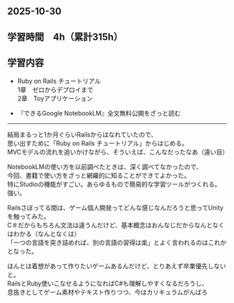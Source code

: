 ## 2025-10-30

## 学習時間　4h（累計315h）

## 学習内容　
- Ruby on Rails チュートリアル<br>
1章　ゼロからデプロイまで<br>
2章　Toyアプリケーション

- 『できるGoogle NotebookLM』全文無料公開をざっと読む

---

結局まるっと1か月ぐらいRailsからはなれていたので、<br>
思い出すために「Ruby on Rails チュートリアル」からはじめる。<br>
MVCモデルの流れを追いかけながら、そういえば、こんなだったなあ（遠い目）

NotebookLMの使い方を以前調べたときは、深く調べてなかったので、<br>
今回、書籍で使い方をざっと網羅的に知ることができてよかった。<br>
特にStudioの機能がすごい。あらゆるもので簡易的な学習ツールがつくれる。強い。

Railsさぼってる間は、ゲーム個人開発ってどんな感じなんだろうと思ってUnityを触ってみた。<br>
C＃だからもちろん文法は違うんだけど、基本概念はおんなじだからなんとなくはわかる（なんとなくは）<br>
「一つの言語を突き詰めれば、別の言語の習得は楽」とよく言われるのはこれかとなった。

ほんとは着想があって作りたいゲームあるんだけど、とりあえず卒業優先しないと。<br>
RailsとRuby使いこなせるようになればC#も理解しやすくなるだろうし、<br>
息抜きとしてゲーム素材やテキスト作りつつ、今はカリキュラムがんばろ
